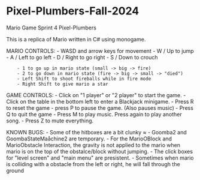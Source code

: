 # Pixel-Plumbers-Fall-2024

Mario Game 
Sprint 4
Pixel-Plumbers

This is a replica of Mario written in C# using monogame. 

MARIO CONTROLS:
    - WASD and arrow keys for movement
        - W / Up to jump
        - A / Left to go left
        - D / Right to go right
        - S / Down to crouch

        - 1 to go up in mario state (small -> big -> fire)
        - 2 to go down in mario state (fire -> big -> small -> "died")
        - Left Shift to shoot fireballs while in fire mode
        - Right Shift to give mario a star

GAME CONTROLS:
     - Click on "1 player" or "2 player" to start the game.
     - Click on the table in the bottom left to enter a Blackjack minigame.
     - Press R to reset the game
     - press P to pause the game. (Also pauses music)
     - Press Q to quit the game
     - Press M to play music. Press again to play another song.
     - Press Z to mute everything.

KNOWN BUGS:
    - Some of the hitboxes are a bit clunky
≈    - Goomba2 and GoombaStateMaåchine2 are temporary.
    - For the MarioOBlock and MarioObstacle Interaction, the gravity is not applied to the mario when mario is on the top of the obstalce/block without jumping.
    - The click boxes for "level screen" and "main menu" are presistent.
    - Sometimes when mario is colliding with a obstacle from the left or right, he will fall through the ground